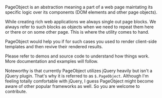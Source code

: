 PageObject is an abstraction meaning a part of a web page maintating its specific logic over its components (DOM elements and other page objects).

While creating rich web applications we always single out page blocks. We always refer to such blocks as objects when we need to repeat them here or there or on some other page. This is where the utility comes to hand.

PageObject would help you if for such cases you used to render client-side templates and then revive their rendered results.

Please refer to demos and source code to understand how things work. More documentation and examples will follow.

Noteworthy is that currently PageObject utilizes jQuery heavily but isn't a jQuery plugin. That's why it is referred to as `$.PageObject`. Although I'm feeling totally comfortable with jQuery, I guess PageObject might become aware of other popular frameworks as well. So you are welcome to contribute.
